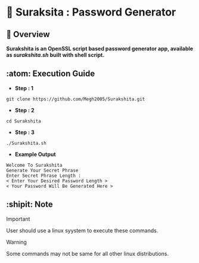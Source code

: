 # :closed_lock_with_key: Suraksita : Password Generator
## :nazar_amulet: Overview
**Surakshita is an OpenSSL script based password generator app, available as _surakshita.sh_ built with shell script.**

## :atom: Execution Guide
- **Step : 1**
```shell
git clone https://github.com/Megh2005/Surakshita.git
```
- **Step : 2**
```shell
cd Surakshita
```
- **Step : 3**
```shell
./Surakshita.sh
```
- **Example Output**
```shell
Welcome To Surakshita
Generate Your Secret Phrase
Enter Secret Phrase Length :
< Enter Your Desired Password Length >
< Your Password Will Be Generated Here >
```
## :shipit: Note

> [!IMPORTANT]
> User should use a linux syystem to execute these commands.

> [!WARNING]
> Some commands may not be same for all other linux distributions.
